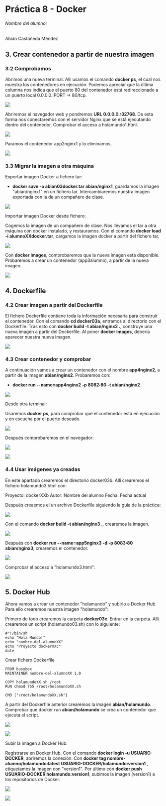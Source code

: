 # Práctica 8 - Docker

###### Nombre del alumno:
Abián Castañeda Méndez

## 3. Crear contenedor a partir de nuestra imagen
### 3.2 Comprobamos

Abrimos una nueva terminal. Allí usamos el comando **docker ps**, el cual nos muestra los contenedores en ejecución. Podemos apreciar que la última columna nos indica que el puerto 80 del contenedor está redireccionado a un puerto local 0.0.0.0.:PORT -> 80/tcp.

![](Images/3.2.1.png)

Abriremos el navegador web y pondremos **URL 0.0.0.0.:32768**. De esta forma nos conectaremos con el servidor Nginx que se está ejecutando dentro del contenedor. Comprobar el acceso a holamundo1.html.

![](Images/3.2.2.png)

Paramos el contenedor app2nginx1 y lo eliminamos.

![](Images/3.2.3.png)

### 3.3 Migrar la imagen a otra máquina

Exportar imagen Docker a fichero tar:

* **docker save -o abian03docker.tar abian/nginx1**, guardamos la imagen "abian/nginx1" en un fichero tar. Intercambiaremos nuestra imagen exportada con la de un compañero de clase.

![](Images/3.3.1.png)

Importar imagen Docker desde fichero:

Cogemos la imagen de un compañero de clase. Nos llevamos el tar a otra máquina con docker instalado, y restauramos. Con el comando **docker load -i alumnoXXdocker.tar**, cargamos la imagen docker a partir del fichero tar.

![](Images/3.3.2.png)

Con **docker images**, comprobaremos que la nueva imagen está disponible. Probaremos a crear un contenedor (app3alumno), a partir de la nueva imagen.

![](Images/3.3.3.png)

## 4. Dockerfile
### 4.2 Crear imagen a partir del Dockerfile

El fichero Dockerfile contiene toda la información necesaria para construir el contenedor. Con el comando **cd docker03a**, entramos al directorio con el Dockerfile. Tras esto con **docker build -t abian/nginx2 .**, construye una nueva imagen a partir del Dockerfile. Al poner **docker images**, debería aparecer nuestra nueva imagen.

![](Images/4.2.png)

### 4.3 Crear contenedor y comprobar

A continuación vamos a crear un contenedor con el nombre **app4nginx2**, a partir de la imagen **abian/nginx2**. Probaremos con:

* **docker run --name=app4nginx2 -p 8082:80 -t abian/nginx2**

![](Images/4.3.1.png)


Desde otra terminal:

Usaremos **docker ps**, para comprobar que el contenedor está en ejecución y en escucha por el puerto deseado.

![](Images/4.3.2.png)

Después comprobaremos en el navegador:

![](Images/4.3.3.png)

![](Images/4.3.4.png)

### 4.4 Usar imágenes ya creadas

En este apartado crearemos el directorio docker03b. Allí crearemos el fichero holamundo3.html con:

Proyecto: dockerXXb
Autor: Nombre del alumno
Fecha: Fecha actual

Después creaemos el un archivo Dockerfile siguiendo la guía de la práctica:

![](Images/4.4.1.png)

Con el comando **docker build -t abian/nginx3 .**, crearemos la imagen.

![](Images/4.4.2.png)

Después con **docker run --name=app5nginx3 -d -p 8083:80 abian/nginx3**, crearemos el contenedor.

![](Images/4.4.3.png)

Comprobar el acceso a "holamundo3.html":

![](Images/4.4.4.png)

## 5. Docker Hub

Ahora vamos a crear un contenedor "holamundo" y subirlo a Docker Hub. Para ello crearemos nuestra imagen "holamundo":

Primero de todo crearemos la carpeta **docker03c**. Entrar en la carpeta. Allí crearemos un script (holamundo03.sh) con lo siguiente:

```
#"!/bin/sh
echo "Hola Mundo!"
echo "nombre-del-alumnoXX"
echo "Proyecto dockerXXc"
date
```

Crear fichero Dockerfile

```
FROM busybox
MAINTAINER nombre-del-alumnoXX 1.0

COPY holamundoXX.sh /root
RUN chmod 755 /root/holamundoXX.sh

CMD ["/root/holamundoXX.sh"]
```

A partir del Dockerfile anterior crearemos la imagen **abian/holamundo**. Comprobar que docker run **abian/holamundo** se crea un contenedor que ejecuta el script.

![](Images/5.1.png)

![](Images/5.2.png)

Subir la imagen a Docker Hub:

Registrarse en Docker Hub. Con el comando **docker login -u USUARIO-DOCKER**, abriremos la conexión. Con **docker tag nombre-alumno/holamundo:latest USUARIO-DOCKER/holamundo:version1** , etiquetamos la imagen con "version1". Por último con **docker push USUARIO-DOCKER holamundo:version1**, subimos la imagen (version1) a los repositorios de Docker.

![](Images/5.3.png)


![](Images/5.4.png)
